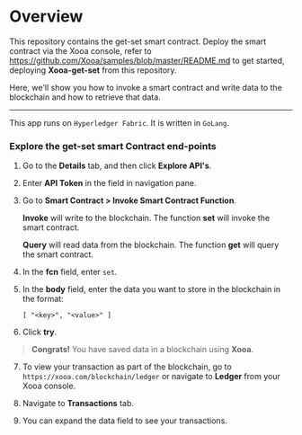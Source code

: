 # Overview

This repository contains the get-set smart contract.  Deploy the smart contract via the Xooa console, refer to  <https://github.com/Xooa/samples/blob/master/README.md> to get started, deploying **Xooa-get-set** from this repository.

Here, we'll show you how to invoke a smart contract and write data to the blockchain and how to retrieve that data.

___

This app runs on `Hyperledger Fabric`. It is written in `GoLang`.

### Explore the get-set smart Contract end-points

1. Go to the **Details** tab, and then click **Explore API's**.

2. Enter **API Token** in the field in navigation pane.

3. Go to **Smart Contract > Invoke Smart Contract Function**.

  	**Invoke** will write to the blockchain. The function **set** will invoke the smart contract.

  	**Query** will read data from the blockchain. The function **get** will query the smart contract.

4. In the **fcn** field, enter `set`.

5. In the **body** field, enter the data you want to store in the blockchain in the format:

  	`[ "<key>", "<value>" ]`

6. Click **try**. 

> **Congrats!** You have saved data in a blockchain using **Xooa**.

7. To view your transaction as part of the blockchain, go to `https://xooa.com/blockchain/ledger` or navigate to **Ledger** from your Xooa console.

8. Navigate to **Transactions** tab.

9. You can expand the data field to see your transactions.